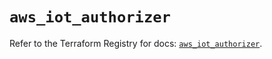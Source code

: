 # `aws_iot_authorizer`

Refer to the Terraform Registry for docs: [`aws_iot_authorizer`](https://registry.terraform.io/providers/hashicorp/aws/6.14.0/docs/resources/iot_authorizer).
